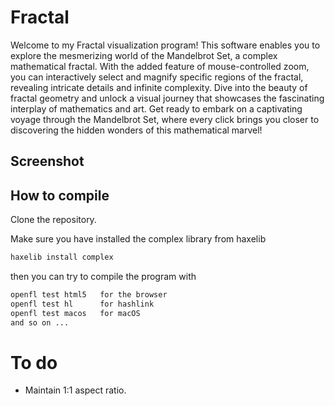 # Fractal

Welcome to my Fractal visualization program! This software enables you to explore the mesmerizing world of the Mandelbrot Set, a complex mathematical fractal. With the added feature of mouse-controlled zoom, you can interactively select and magnify specific regions of the fractal, revealing intricate details and infinite complexity. Dive into the beauty of fractal geometry and unlock a visual journey that showcases the fascinating interplay of mathematics and art. Get ready to embark on a captivating voyage through the Mandelbrot Set, where every click brings you closer to discovering the hidden wonders of this mathematical marvel!

## Screenshot


## How to compile

Clone the repository.

Make sure you have installed the complex library from haxelib
```sh
haxelib install complex
```

then you can try to compile the program with
```sh
openfl test html5   for the browser
openfl test hl      for hashlink
openfl test macos   for macOS
and so on ...
```

# To do
- Maintain 1:1 aspect ratio.
